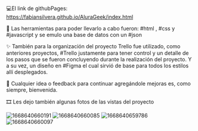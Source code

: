 💻El link de githubPages: https://fabiansilvera.github.io/AluraGeek/index.html

🎨 Las herramientas para poder llevarlo a cabo fueron: #html  , #css y #javascript y se emulo una base de datos con un #json

✨ También para la organización del proyecto Trello fue utilizado, como anteriores proyectos, #Trello justamente para tener control y un detalle de los pasos que se fueron concluyendo durante la realización del proyecto. Y a su vez, un diseño en #Figma el cual sirvió de base para todos los estilos allí desplegados.

💭 Cualquier idea o feedback para continuar agregándole mejoras es, como siempre, bienvenida.

🎞️ Les dejo también algunas fotos de las vistas del proyecto

![1668640660191](https://user-images.githubusercontent.com/108084824/202333578-2172bcd1-ea30-43b6-9ef2-6bc08222d4f8.jpg)
![1668640660085](https://user-images.githubusercontent.com/108084824/202333598-68918426-563a-4aab-a016-ea27917a6687.jpg)
![1668640659786](https://user-images.githubusercontent.com/108084824/202333614-073501ab-a26c-4bae-97a1-cc9d6a291a6a.jpg)
![1668640660097](https://user-images.githubusercontent.com/108084824/202333626-275750c7-80aa-4ab7-b023-1cf8aca98279.jpg)

